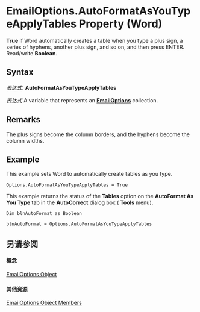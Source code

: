 
# EmailOptions.AutoFormatAsYouTypeApplyTables Property (Word)

 **True** if Word automatically creates a table when you type a plus sign, a series of hyphens, another plus sign, and so on, and then press ENTER. Read/write **Boolean**.


## Syntax

 _表达式_. **AutoFormatAsYouTypeApplyTables**

 _表达式_ A variable that represents an **[EmailOptions](41fefa03-c993-e218-0f92-0cf30c0bfbd4.md)** collection.


## Remarks

The plus signs become the column borders, and the hyphens become the column widths. 


## Example

This example sets Word to automatically create tables as you type.


```
Options.AutoFormatAsYouTypeApplyTables = True
```

This example returns the status of the  **Tables** option on the **AutoFormat As You Type** tab in the **AutoCorrect** dialog box ( **Tools** menu).




```
Dim blnAutoFormat as Boolean 
 
blnAutoFormat = Options.AutoFormatAsYouTypeApplyTables
```


## 另请参阅


#### 概念


[EmailOptions Object](41fefa03-c993-e218-0f92-0cf30c0bfbd4.md)
#### 其他资源


[EmailOptions Object Members](http://msdn.microsoft.com/library/0f8a549b-283c-dc9d-dc1e-1179a9d6fb0b%28Office.15%29.aspx)